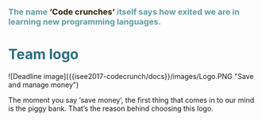 
<h3 style="color: #5e9ca0;">The name <span style="color: #2b2301;">‘Code crunches’</span> itself says how exited we are in learning new programming languages.</h3> 
<h1 style="color: #2e6c80;">Team logo</h1>
<span align="center">
![Deadline image]({{isee2017-codecrunch/docs}}/images/Logo.PNG "Save and manage money")
</span>
<p>The moment  you say ‘save money’, the first thing that comes in to our mind is the piggy bank. That’s the reason behind choosing this logo.&nbsp;</p>

